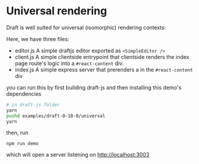 # Universal rendering

Draft is well suited for universal (isomorphic) rendering contexts:

Here, we have three files:

* editor.js
  A simple draftjs editor exported as `<SimpleEditor />`
* client.js
  A simple clientside entrypoint that clientside renders the index page route's logic into a `#react-content` div.
* index.js
  A simple express server that prerenders a <SimpleEditor /> in the `#react-content` div

you can run this by first building draft-js and then installing this demo's dependencies

```bash
# in draft-js folder
yarn
pushd examples/draft-0-10-0/universal
yarn
```

then, run

`npm run demo`

which will open a server listening on [http://localhost:3003](http://localhost:3003)
